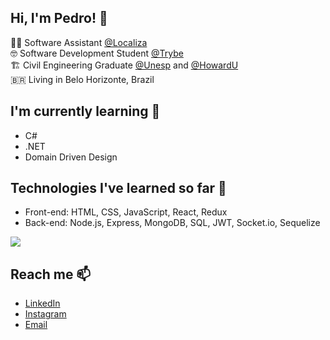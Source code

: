 ## Hi, I'm Pedro! 👋

👨‍💻  Software Assistant [@Localiza](https://www.localiza.com/brasil/pt-br) <br/>
🤓     Software Development Student [@Trybe](https://www.betrybe.com/) <br/>
🏗️     Civil Engineering Graduate [@Unesp](https://www.feis.unesp.br/) and [@HowardU](https://home.howard.edu/)<br/>
🇧🇷     Living in Belo Horizonte, Brazil

## I'm currently learning 🌱
- C#
- .NET
- Domain Driven Design

## Technologies I've learned so far 🚀
- Front-end: HTML, CSS, JavaScript, React, Redux
- Back-end: Node.js, Express, MongoDB, SQL, JWT, Socket.io, Sequelize
<p>
  <img align="center" src="https://github-readme-stats.vercel.app/api/top-langs/?username=pedrohcalado&layout=compact&theme=algolia" />
</p>

## Reach me 📫
- [LinkedIn](https://www.linkedin.com/in/pedrohcalado/)
- [Instagram](https://www.instagram.com/pedrohcalado/)
- [Email](mailto:pedrocalado22@gmail.com)
